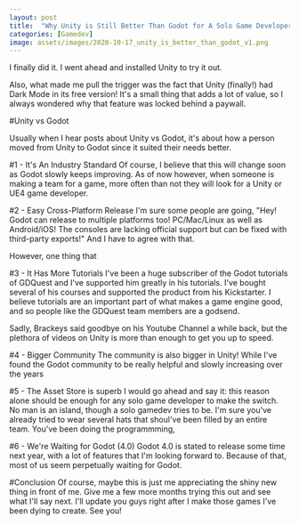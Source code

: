 ```yaml
---
layout: post
title:  "Why Unity is Still Better Than Godot for A Solo Game Developer"
categories: [Gamedev]
image: assets/images/2020-10-17_unity_is_better_than_godot_v1.png
---
```


I finally did it. I went ahead and installed Unity to try it out.

Also, what made me pull the trigger was the fact that Unity (finally!) had Dark Mode in its free version! It's a small thing that adds a lot of value, so I always wondered why that feature was locked behind a paywall.

#Unity vs Godot

Usually when I hear posts about Unity vs Godot, it's about how a person moved from Unity to Godot since it suited their needs better.

#1 - It's An Industry Standard
Of course, I believe that this will change soon as Godot slowly keeps improving. As of now however, when someone is making a team for a game, more often than not they will look for a Unity or UE4 game developer.


#2 - Easy Cross-Platform Release
I'm sure some people are going, "Hey! Godot can release to multiple platforms too! PC/Mac/Linux as well as Android/iOS! The consoles are lacking official support but can be fixed with third-party exports!" And I have to agree with that.

However, one thing that

#3 - It Has More Tutorials
I've been a huge subscriber of the Godot tutorials of GDQuest and I've supported him greatly in his tutorials. I've bought several of his courses and supported the product from his Kickstarter. I believe tutorials are an important part of what makes a game engine good, and so people like the GDQuest team members are a godsend.

Sadly, Brackeys said goodbye on his Youtube Channel a while back, but the plethora of videos on Unity is more than enough to get you up to speed.

#4 - Bigger Community
The community is also bigger in Unity! While I've found the Godot community to be really helpful and slowly increasing over the years


#5 - The Asset Store is superb
I would go ahead and say it: this reason alone should be enough for any solo game developer to make the switch. No man is an island, though a solo gamedev tries to be. I'm sure you've already tried to wear several hats that shoul've been filled by an entire team. You've been doing the programmming,


#6 - We're Waiting for Godot (4.0)
Godot 4.0 is stated to release some time next year, with a lot of features that I'm looking forward to. Because of that, most of us seem perpetually waiting for Godot.


#Conclusion
Of course, maybe this is just me appreciating the shiny new thing in front of me. Give me a few more months trying this out and see what I'll say next. I'll update you guys right after I make those games I've been dying to create. See you!
